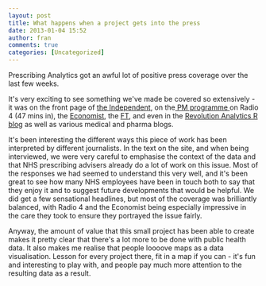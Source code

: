 ```yaml
---
layout: post
title: What happens when a project gets into the press
date: 2013-01-04 15:52
author: fran
comments: true
categories: [Uncategorized]
---
```

Prescribing Analytics got an awful lot of positive press coverage over the last few weeks.
<!--more-->

It's very exciting to see something we've made be covered so extensively - it was on the front page of <a href="http://www.independent.co.uk/news/uk/home-news/prescribe-cheaper-drugs-gps-told-8433635.html">the Independent</a>, on the<a href="http://t.co/zAcygMMD"> PM programme </a>on Radio 4 (47 mins in), the <a href="http://www.economist.com/news/britain/21567980-how-scrutiny-freely-available-data-might-save-nhs-money-beggar-thy-neighbour">Economist</a>, the <a href="http://blogs.ft.com/ftdata/2012/12/06/un-needed-branded-drugs-cost-nhs-millions/">FT</a>, and even in the <a href="http://blog.revolutionanalytics.com/2012/12/nhs-prescription-analytics.html">Revolution Analytics R blog</a> as well as various medical and pharma blogs.

It's been interesting the different ways this piece of work has been interpreted by different journalists. In the text on the site, and when being interviewed, we were very careful to emphasise the context of the data and that NHS prescribing advisers already do a lot of work on this issue. Most of the responses we had seemed to understand this very well, and it's been great to see how many NHS employees have been in touch both to say that they enjoy it and to suggest future developments that would be helpful. We did get a few sensational headlines, but most of the coverage was brilliantly balanced, with Radio 4 and the Economist being especially impressive in the care they took to ensure they portrayed the issue fairly.

Anyway, the amount of value that this small project has been able to create makes it pretty clear that there's a lot more to be done with public health data. It also makes me realise that people loooove maps as a data visualisation. Lesson for every project there, fit in a map if you can - it's fun and interesting to play with, and people pay much more attention to the resulting data as a result.
